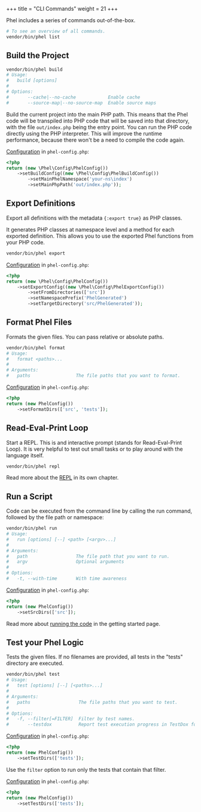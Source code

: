 +++
title = "CLI Commands"
weight = 21
+++

Phel includes a series of commands out-of-the-box.

```bash
# To see an overview of all commands.
vendor/bin/phel list
```

## Build the Project

```bash
vendor/bin/phel build
# Usage:
#   build [options]
#
# Options:
#       --cache|--no-cache            Enable cache
#       --source-map|--no-source-map  Enable source maps
```

Build the current project into the main PHP path. This means that the Phel code will be transpiled into PHP code that will be saved into that directory, with the file `out/index.php` being the entry point. You can run the PHP code directly using the PHP interpreter. This will improve the runtime performance, because there won't be a need to compile the code again.

[Configuration](/documentation/configuration/#buildconfig) in `phel-config.php`:

```php
<?php
return (new \Phel\Config\PhelConfig())
    ->setBuildConfig((new \Phel\Config\PhelBuildConfig())
        ->setMainPhelNamespace('your-ns\index')
        ->setMainPhpPath('out/index.php'));
```

## Export Definitions

Export all definitions with the metadata `{:export true}` as PHP classes.

It generates PHP classes at namespace level and a method for each exported definition. This allows you to use the exported Phel functions from your PHP code.

```bash
vendor/bin/phel export
```

[Configuration](/documentation/configuration/#export-definitions) in `phel-config.php`:

```php
<?php
return (new \Phel\Config\PhelConfig())
    ->setExportConfig((new \Phel\Config\PhelExportConfig())
        ->setFromDirectories(['src'])
        ->setNamespacePrefix('PhelGenerated')
        ->setTargetDirectory('src/PhelGenerated'));
```

## Format Phel Files

Formats the given files. You can pass relative or absolute paths.

```bash
vendor/bin/phel format
# Usage:
#   format <paths>...
#
# Arguments:
#   paths                 The file paths that you want to format.
```

[Configuration](/documentation/configuration/) in `phel-config.php`:

```php
<?php
return (new PhelConfig())
    ->setFormatDirs(['src', 'tests']);
```

## Read-Eval-Print Loop

Start a REPL. This is and interactive prompt (stands for Read-Eval-Print Loop). It is very helpful to test out small tasks or to play around with the language itself.

```bash
vendor/bin/phel repl
```

Read more about the [REPL](/documentation/repl) in its own chapter.

## Run a Script

Code can be executed from the command line by calling the run command, followed by the file path or namespace:

```bash
vendor/bin/phel run
# Usage:
#   run [options] [--] <path> [<argv>...]
#
# Arguments:
#   path                  The file path that you want to run.
#   argv                  Optional arguments
#
# Options:
#   -t, --with-time       With time awareness
```

[Configuration](/documentation/configuration/#srcdirs) in `phel-config.php`:

```php
<?php
return (new PhelConfig())
    ->setSrcDirs(['src']);
```

Read more about [running the code](/documentation/getting-started/#running-the-code) in the getting started page.

## Test your Phel Logic

Tests the given files. If no filenames are provided, all tests in the "tests" directory are executed.

```bash
vendor/bin/phel test
# Usage:
#   test [options] [--] [<paths>...]
#
# Arguments:
#   paths                  The file paths that you want to test.
#
# Options:
#   -f, --filter[=FILTER]  Filter by test names.
#       --testdox          Report test execution progress in TestDox format.

```

[Configuration](/documentation/configuration/#testdirs) in `phel-config.php`:

```php
<?php
return (new PhelConfig())
    ->setTestDirs(['tests']);
```

Use the `filter` option to run only the tests that contain that filter.

[Configuration](/documentation/configuration/) in `phel-config.php`:

```php
<?php
return (new PhelConfig())
    ->setTestDirs(['tests']);
```
